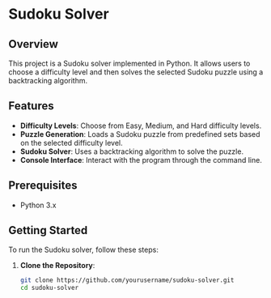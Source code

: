 # Sudoku Solver

## Overview

This project is a Sudoku solver implemented in Python. It allows users to choose a difficulty level and then solves the selected Sudoku puzzle using a backtracking algorithm.

## Features

- **Difficulty Levels**: Choose from Easy, Medium, and Hard difficulty levels.
- **Puzzle Generation**: Loads a Sudoku puzzle from predefined sets based on the selected difficulty level.
- **Sudoku Solver**: Uses a backtracking algorithm to solve the puzzle.
- **Console Interface**: Interact with the program through the command line.

## Prerequisites

- Python 3.x

## Getting Started

To run the Sudoku solver, follow these steps:

1. **Clone the Repository**:
   ```bash
   git clone https://github.com/yourusername/sudoku-solver.git
   cd sudoku-solver
